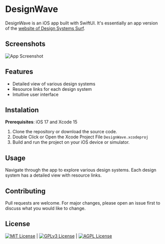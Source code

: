 
# DesignWave

DesignWave is an iOS app built with SwiftUI. It's essentially an app version of the [website of Design Systems Surf](https://designsystems.surf).


## Screenshots

![App Screenshot](https://res.cloudinary.com/moyadev/image/upload/v1702195140/iSwift/tt5rbk8zxpnre8fmibqh.png)


## Features

- Detailed view of various design systems
- Resource links for each design system
- Intuitive user interface

## Instalation

**Prerequisites**: iOS 17 and Xcode 15

1. Clone the repository or download the source code.
2. Double Click or Open the Xcode Project File `DesignWave.xcodeproj`
3. Build and run the project on your iOS device or simulator.


## Usage

Navigate through the app to explore various design systems. Each design system has a detailed view with resource links.


## Contributing

Pull requests are welcome. For major changes, please open an issue first to discuss what you would like to change.

## License

[![MIT License](https://img.shields.io/badge/License-MIT-green.svg)](https://choosealicense.com/licenses/mit/) | [![GPLv3 License](https://img.shields.io/badge/License-GPL%20v3-yellow.svg)](https://opensource.org/licenses/) | [![AGPL License](https://img.shields.io/badge/license-AGPL-blue.svg)](http://www.gnu.org/licenses/agpl-3.0)

